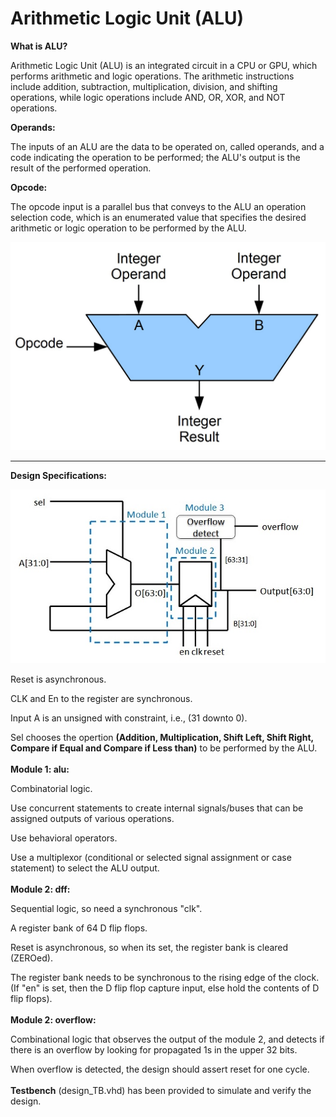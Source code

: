 # Arithmetic Logic Unit (ALU)

**What is ALU?**

Arithmetic Logic Unit (ALU) is an integrated circuit in a CPU or GPU, which performs arithmetic and logic operations. The arithmetic instructions include addition, subtraction, multiplication, division, and shifting operations, while logic operations include AND, OR, XOR, and NOT operations.

**Operands:**

The inputs of an ALU are the data to be operated on, called operands, and a code indicating the operation to be performed; the ALU's output is the result of the performed operation.

**Opcode:**

The opcode input is a parallel bus that conveys to the ALU an operation selection code, which is an enumerated value that specifies the desired arithmetic or logic operation to be performed by the ALU.

<img src="ALUBlock.jpg" width=600>

------------------------------------------------------------
**Design Specifications:**

<img src="ALU_VHDL.jpg">

Reset is asynchronous.

CLK and En to the register are synchronous.

Input A is an unsigned with constraint, i.e., (31 downto 0).

Sel chooses the opertion **(Addition, Multiplication, Shift Left, Shift Right, Compare if Equal and Compare if Less than)** to be performed by the ALU.
\
\
**Module 1: alu:**

Combinatorial logic.

Use concurrent statements to create internal signals/buses that can be assigned outputs of various operations.

Use behavioral operators.

Use a multiplexor (conditional or selected signal assignment or case statement) to select the ALU output.
\
\
**Module 2: dff:**

Sequential logic, so need a synchronous "clk".

A register bank of 64 D flip flops.

Reset is asynchronous, so when its set, the register bank is cleared (ZEROed).

The register bank needs to be synchronous to the rising edge of the clock.
(If "en" is set, then the D flip flop capture input, else hold the contents of D flip flops).
\
\
**Module 2: overflow:**

Combinational logic that observes the output of the module 2, and detects if there is an overflow by looking for propagated 1s in the upper 32 bits.

When overflow is detected, the design should assert reset for one cycle.
\
\
**Testbench** (design_TB.vhd) has been provided to simulate and verify the design.

